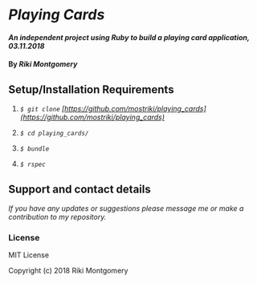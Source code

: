 # _Playing Cards_

#### _An independent project using Ruby to build a playing card application, 03.11.2018_

#### By _Riki Montgomery_

## Setup/Installation Requirements

1. _`$ git clone` [https://github.com/mostriki/playing_cards](https://github.com/mostriki/playing_cards)_

2. _`$ cd playing_cards/`_

3. _`$ bundle`_

4. _`$ rspec`_

## Support and contact details

_If you have any updates or suggestions please message me or make a contribution to my repository._

### License

MIT License

Copyright (c) 2018 Riki Montgomery
